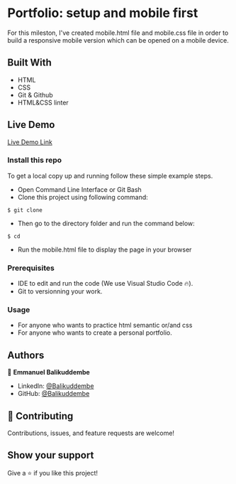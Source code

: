 
# Portfolio: setup and mobile first

For this mileston, I've created mobile.html file and mobile.css file in order to build a responsive mobile version which can be opened on a mobile device.

## Built With

- HTML
- CSS
- Git & Github
- HTML&CSS linter

## Live Demo

[Live Demo Link]()

### Install this repo

To get a local copy up and running follow these simple example steps.
- Open Command Line Interface or Git Bash
- Clone this project using following command: 

```
$ git clone 
```

- Then go to the directory folder and run the command below:

```
$ cd 
```

- Run the mobile.html file to display the page in your browser 



### Prerequisites

- IDE to edit and run the code (We use Visual Studio Code 🔥).
- Git to versionning your work.


### Usage

- For anyone who wants to practice html semantic or/and css
- For anyone who wants to create a personal portfolio.


## Authors

👤 **Emmanuel Balikuddembe**

- LinkedIn: [@Balikuddembe](https://www.linkedin.com/in/emmanuel-balikuddembe-763765b2/)
- GitHub: [@Balikuddembe](https://github.com/Balikuddembe)


## 🤝 Contributing

Contributions, issues, and feature requests are welcome!



## Show your support

Give a ⭐️ if you like this project!
